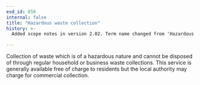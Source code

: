 ```yaml
---
esd_id: 850
internal: false
title: "Hazardous waste collection"
history: >-
  Added scope notes in version 2.02. Term name changed from 'Hazardous waste collection' to 'Refuse - hazardous waste - collection' in version 3.00. Name changed to 'Hazardous waste collection' in version 4.00.

---
```


Collection of waste which is of a hazardous nature and cannot be disposed of through regular household or business waste collections.  This service is generally available free of charge to residents but the local authority may charge for commercial collection.

